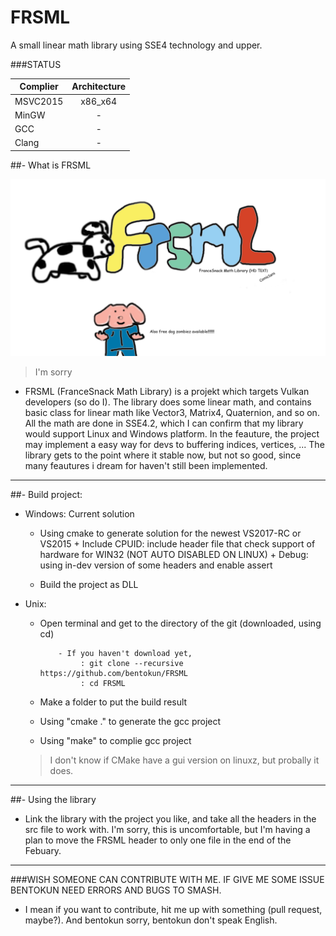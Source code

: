 # FRSML

A small linear math library using SSE4 technology and upper.

###STATUS

| Complier      | Architecture       
| ------------- |:-------------:   
| MSVC2015      | x86_x64
| MinGW         | -
| GCC           | -
| Clang         | -

 
 

##- What is FRSML
 
![alt tag](https://raw.githubusercontent.com/bentokun/FRSML/master/pupa.png)
>I'm sorry
 
  + FRSML (FranceSnack Math Library) is a projekt which targets Vulkan developers (so do I). The library does some linear math, and contains basic class for linear math like Vector3, Matrix4, Quaternion, and so on. All the math are done in SSE4.2, which I can confirm that my library would support Linux and Windows platform. In the feauture, the project may implement a easy way for devs to buffering indices, vertices, ... The library gets to the point where it stable now, but not so good, since many feautures i dream for haven't still been implemented.

**************************

##- Build project:

  + Windows: Current solution
    
      * Using cmake to generate solution for the newest VS2017-RC or VS2015
             + Include CPUID: include header file that check support of hardware for WIN32 (NOT AUTO DISABLED ON LINUX)
             + Debug: using in-dev version of some headers and enable assert 
                    
      * Build the project as DLL
              
              
  + Unix:    
    
      * Open terminal and get to the directory of the git (downloaded, using cd)
      
                - If you haven't download yet,
                     : git clone --recursive https://github.com/bentokun/FRSML
                     : cd FRSML
                      
      * Make a folder to put the build result 
      * Using "cmake ." to generate the gcc project
      * Using "make" to complie gcc project
             
      >I don't know if CMake have a gui version on linuxz, but probally it does.
             
 *************
 ##- Using the library
 
  + Link the library with the project you like, and take all the headers in the src file to work with. I'm sorry, this is uncomfortable, but I'm having a plan to move the FRSML header to only one file in the end of the Febuary.
   
****************
###WISH SOMEONE CAN CONTRIBUTE WITH ME. IF GIVE ME SOME ISSUE BENTOKUN NEED ERRORS AND BUGS TO SMASH.
  + I mean if you want to contribute, hit me up with something (pull request, maybe?). And bentokun sorry, bentokun don't speak English.
              
      
                     
